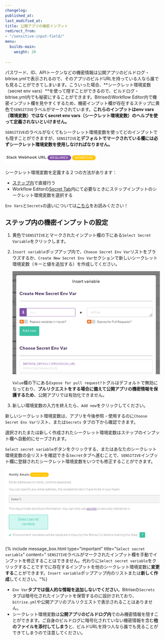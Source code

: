 ```yaml
---
changelog:
published_at:
last_modified_at:
title: 公開アプリの機密インプット
redirect_from:
- "/sensitive-input-field/"
menu:
  builds-main:
    weight: 20

---
```

パスワード、ID、APIトークンなどの機密情報は公開アプリのビルドログ・bitrise.ymlで表示されるので、そのアプリのビルドURLを持っている人なら誰でも見ることができてしまいます。こういった場合、**シークレット環境変数（secret env vars）**を使って隠すことができるので、ビルドログ・bitrise.yml内でも秘密にすることができます。BitriseのWorkflow Editor内で機密インプット欄を見やすくするため、機密インプット欄が存在するステップに黄色で`SENSITIVE`ラベルがマークされています。**これらのインプットはenv vars（環境変数）ではなくsecret env vars（シークレット環境変数）のヘルプを使って定義されないといけません。**

`SENSITIVE`のラベルがなくてもシークレット環境変数を使ってどのインプットでも隠すことができますが、`SENSITIVE`**とデフォルトでマークされている欄には必ずシークレット環境変数を使用しなければなりません。**

![Screenshot](/img/builds/sensitive-label.png)

シークレット環境変数を定義する２つの方法があります：

* [ステップ内](/sensitive-input-field/#set-a-sensitive-input-in-a-step/)で直接行う
* Workflow Editorの[Secret Tab]()内にて必要なときにステップインプットのシークレット環境変数を選択する

`Env Vars`と`Secrets`の違いについては[こちら](/builds/env-vars-secret-env-vars/)をお読みください！

## ステップ内の機密インプットの設定

1. 黄色で`SENSITIVE`とマークされたインプット欄の下にある`Select Secret Variable`をクリックします。
2. `Insert variable`ポップアップ内で、`Choose Secret Env Var`リストをブラウズするか、`Create New Secret Env Var`セクションで新しいシークレット環境変数（キーと値を追加する）を作成してください。

   ![](/img/insert-variable.png)

   `Value`欄の下にある`Expose for pull request?`トグルはデフォルトで無効になっており、**プルリクエストをする場合に備えて公開アプリの機密情報を保護するため**、公開アプリでは有効化できません。
3. 新しい環境変数の入力を終えたら、`Add new`をクリックしてください。

新しいシークレット環境変数は、アプリを今後参照・使用するのに`Choose Secret Env Var`リスト、または`Secrets` タブの下から確認できます。

選択されたまたは新しく作成されたシークレット環境変数はステップのインプット欄へ自動的にセーブされます。

`Select secret variable`ボタンをクリックする、またはあなたのシークレット環境変数の全リストを確認できる`Secret`タブへ進むことで、`SENSITIVE`インプット欄に登録されたシークレット環境変数をいつでも修正することができます。

![](/img/secrets-email.png)

{% include message_box.html type="important" title="`Select secret variable`" content=" `SENSITIVE`ラベルがマークされたインプット欄を手動でインプットを修正することはできません。代わりに`Select secret variable`をクリックすることですでに存在するインプットを他のシークレット環境変数に**変更する**ことができます。`Insert variable`ポップアップ内のリストまたは**新しく作成**してください。"%}

* `Env Var`**タブでは個人的な情報を追加しないでください**。Bitriseの`Secrets` タブは暗号化されたインプットを保管するのに設計されており、`bitrise.yml`や公開アプリのプルリクエストで表示されることはありません。
* シークレット環境変数は**公開アプリのビルドログ内**でのみ機密情報を隠すことができます。ご自身のビルドログに暗号化されていない機密情報を含む**他のファイルを添付してしまう**と、ビルドURLを持つ人なら誰でも見ることができてしまうので注意してください。